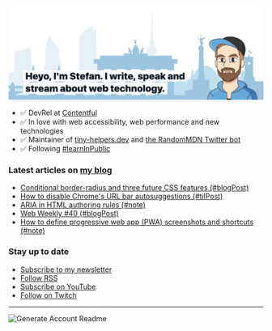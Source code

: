 <img alt="Heyo, I'm Stefan. I write and speak about web technology." src="https://raw.githubusercontent.com/stefanjudis/stefanjudis/main/screenshot.png">

- ✅ DevRel at [Contentful](https://www.contentful.com)
- ✅ In love with web accessibility, web performance and new technologies
- ✅ Maintainer of [tiny-helpers.dev](https://tiny-helpers.dev) and [the RandomMDN Twitter bot](https://twitter.com/randomMDN)
- ✅ Following [#learnInPublic](https://www.stefanjudis.com/today-i-learned/)
### Latest articles on [my blog](https://www.stefanjudis.com)

<!-- BLOG-POST-LIST:START -->
- [Conditional border-radius and three future CSS features (#blogPost)](https://www.stefanjudis.com/blog/conditional-border-radius-and-three-future-css-features/)
- [How to disable Chrome's URL bar autosuggestions (#tilPost)](https://www.stefanjudis.com/today-i-learned/how-to-disable-chromes-url-autosuggestions/)
- [ARIA in HTML authoring rules (#note)](https://www.stefanjudis.com/notes/aria-in-html-authoring-rules/)
- [Web Weekly #40 (#blogPost)](https://www.stefanjudis.com/blog/web-weekly-40/)
- [How to define progressive web app (PWA) screenshots and shortcuts (#note)](https://www.stefanjudis.com/notes/how-to-define-progressive-web-app-pwa-screenshots-and-shortcuts/)
<!-- BLOG-POST-LIST:END -->

### Stay up to date

- [Subscribe to my newsletter](https://www.stefanjudis.com/newsletter/)
- [Follow RSS](https://www.stefanjudis.com/feeds/)
- [Subscribe on YouTube](https://youtube.com/c/stefanjudis)
- [Follow on Twitch](https://www.twitch.tv/stefanjudis)

---

![Generate Account Readme](https://github.com/stefanjudis/stefanjudis/workflows/Generate%20Account%20Readme/badge.svg)
